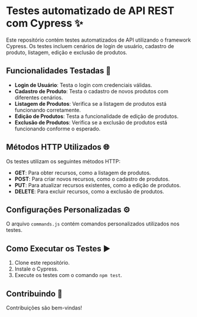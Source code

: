 # Testes automatizado de API REST com Cypress ✨

Este repositório contém testes automatizados de API utilizando o framework Cypress. Os testes incluem cenários de login de usuário, cadastro de produto, listagem, edição e exclusão de produtos.

## Funcionalidades Testadas 🚀

- **Login de Usuário**: Testa o login com credenciais válidas.
- **Cadastro de Produto**: Testa o cadastro de novos produtos com diferentes cenários.
- **Listagem de Produtos**: Verifica se a listagem de produtos está funcionando corretamente.
- **Edição de Produtos**: Testa a funcionalidade de edição de produtos.
- **Exclusão de Produtos**: Verifica se a exclusão de produtos está funcionando conforme o esperado.

## Métodos HTTP Utilizados 🌐

Os testes utilizam os seguintes métodos HTTP:

- **GET**: Para obter recursos, como a listagem de produtos.
- **POST**: Para criar novos recursos, como o cadastro de produtos.
- **PUT**: Para atualizar recursos existentes, como a edição de produtos.
- **DELETE**: Para excluir recursos, como a exclusão de produtos.

<!--
*## Estrutura do Projeto 📁

- `cypress/integration`: Contém os arquivos de teste Cypress.
- `cypress/support`: Contém os arquivos de suporte, como comandos personalizados.
- `cypress/fixtures`: Contém os dados de teste (por exemplo, JSON).
-->

## Configurações Personalizadas ⚙️

O arquivo `commands.js` contém comandos personalizados utilizados nos testes.
## Como Executar os Testes ▶️

1. Clone este repositório.
2. Instale o Cypress.
3. Execute os testes com o comando `npm test`.

## Contribuindo 🤝

Contribuições são bem-vindas!
